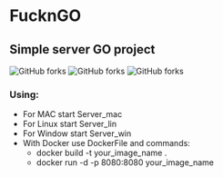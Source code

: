 # FucknGO
## Simple server GO project
![GitHub forks](https://img.shields.io/github/forks/svinogr/FucknGo?style=social)
![GitHub forks](https://img.shields.io/github/release/svinogr/FucknGo?style=social)
![GitHub forks](https://img.shields.io/github/issues/svinogr/FucknGo?style=social)



### Using: 
- For MAC start Server_mac
- For Linux start Server_lin 
- For Window start Server_win
- With Docker use DockerFile and commands:
  * docker build -t your_image_name .
  * docker run -d  -p 8080:8080 your_image_name
